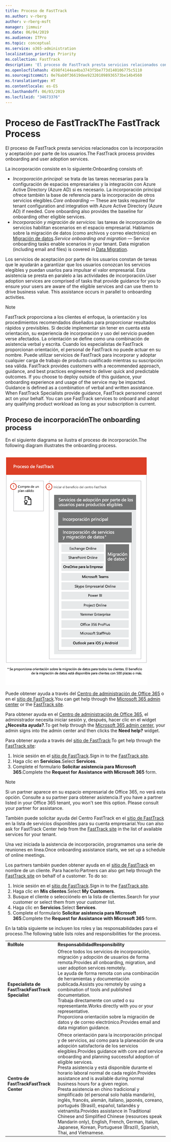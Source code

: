 ```yaml
---
title: Proceso de FastTrack
ms.author: v-rberg
author: v-rberg-msft
manager: jimmuir
ms.date: 06/04/2019
ms.audience: ITPro
ms.topic: conceptual
ms.service: o365-administration
localization_priority: Priority
ms.collection: FastTrack
description: 'El proceso de FastTrack presta servicios relacionados con la incorporación y aceptación por parte de los usuarios. '
ms.openlocfilehash: 4598f4144aa4ba3743f5be773d140106775c5110
ms.sourcegitcommit: 0e76ab0f36619dee923201098936573be14b4560
ms.translationtype: HT
ms.contentlocale: es-ES
ms.lasthandoff: 06/03/2019
ms.locfileid: "34673376"
---
```

# <a name="the-fasttrack-process"></a><span data-ttu-id="074e6-103">Proceso de FastTrack</span><span class="sxs-lookup"><span data-stu-id="074e6-103">The FastTrack Process</span></span>

<span data-ttu-id="074e6-104">El proceso de FastTrack presta servicios relacionados con la incorporación y aceptación por parte de los usuarios.</span><span class="sxs-lookup"><span data-stu-id="074e6-104">The FastTrack process provides onboarding and user adoption services.</span></span> 
  
<span data-ttu-id="074e6-105">La incorporación consiste en lo siguiente:</span><span class="sxs-lookup"><span data-stu-id="074e6-105">Onboarding consists of:</span></span>
  
- <span data-ttu-id="074e6-p101">*Incorporación principal*: se trata de las tareas necesarias para la configuración de espacios empresariales y la integración con Azure Active Directory (Azure AD) si es necesario. La incorporación principal ofrece también la base de referencia para la incorporación de otros servicios elegibles.</span><span class="sxs-lookup"><span data-stu-id="074e6-p101">*Core onboarding* — These are tasks required for tenant configuration and integration with Azure Active Directory (Azure AD) if needed. Core onboarding also provides the baseline for onboarding other eligible services.</span></span> 
- <span data-ttu-id="074e6-p102">*Incorporación y migración de servicios*: las tareas de incorporación de servicios habilitan escenarios en el espacio empresarial. Hablamos sobre la migración de datos (como archivos y correo electrónico) en [Migración de datos](O365-data-migration.md).</span><span class="sxs-lookup"><span data-stu-id="074e6-p102">*Service onboarding and migration* — Service onboarding tasks enable scenarios in your tenant. Data migration (including email and files) is covered in [Data Migration](O365-data-migration.md).</span></span> 
    
<span data-ttu-id="074e6-p103">Los servicios de aceptación por parte de los usuarios constan de tareas que le ayudarán a garantizar que los usuarios conozcan los servicios elegibles y puedan usarlos para impulsar el valor empresarial. Esta asistencia se presta en paralelo a las actividades de incorporación.</span><span class="sxs-lookup"><span data-stu-id="074e6-p103">User adoption services are comprised of tasks that provide guidance for you to ensure your users are aware of the eligible services and can use them to drive business value. This assistance occurs in parallel to onboarding activities.</span></span>
  
> [!NOTE]
> <span data-ttu-id="074e6-p104">FastTrack proporciona a los clientes el enfoque, la orientación y los procedimientos recomendados diseñados para proporcionar resultados rápidos y previsibles. Si decide implementar sin tener en cuenta esta orientación, su experiencia de incorporación y uso del servicio pueden verse afectados. La orientación se define como una combinación de asistencia verbal y escrita. Cuando los especialistas de FastTrack proporcionan orientación, el personal de FastTrack no puede actuar en su nombre. Puede utilizar servicios de FastTrack para incorporar y adoptar cualquier carga de trabajo de producto cualificado mientras su suscripción sea válida. </span><span class="sxs-lookup"><span data-stu-id="074e6-p104">FastTrack provides customers with a recommended approach, guidance, and best practices engineered to deliver quick and predictable outcomes. If you choose to deploy outside of this guidance, your onboarding experience and usage of the service may be impacted. Guidance is defined as a combination of verbal and written assistance. When FastTrack Specialists provide guidance, FastTrack personnel cannot act on your behalf. You can use FastTrack services to onboard and adopt any qualifying product workload as long as your subscription is current.</span></span> 
  
## <a name="the-onboarding-process"></a><span data-ttu-id="074e6-117">Proceso de incorporación</span><span class="sxs-lookup"><span data-stu-id="074e6-117">The onboarding process</span></span>

<span data-ttu-id="074e6-118">En el siguiente diagrama se ilustra el proceso de incorporación.</span><span class="sxs-lookup"><span data-stu-id="074e6-118">The following diagram illustrates the onboarding process.</span></span>
  
![Escala de tiempo para el uso de la ventaja de incorporación](media/O365-Onboarding-Timeline.png)
  
<span data-ttu-id="074e6-120">Puede obtener ayuda a través del [Centro de administración de Office 365](https://go.microsoft.com/fwlink/?linkid=2032704) o en el [sitio de FastTrack](https://go.microsoft.com/fwlink/?linkid=780698).</span><span class="sxs-lookup"><span data-stu-id="074e6-120">You can get help through the [Microsoft 365 admin center](https://go.microsoft.com/fwlink/?linkid=2032704) or the [FastTrack site](https://go.microsoft.com/fwlink/?linkid=780698).</span></span> 

<span data-ttu-id="074e6-121">Para obtener ayuda en el [Centro de administración de Office 365](https://go.microsoft.com/fwlink/?linkid=2032704), el administrador necesita iniciar sesión y, después, hacer clic en el widget **¿Necesita ayuda?**.</span><span class="sxs-lookup"><span data-stu-id="074e6-121">To get help through the [Microsoft 365 admin center](https://go.microsoft.com/fwlink/?linkid=2032704), your admin signs into the admin center and then clicks the **Need help?** widget.</span></span> 

<span data-ttu-id="074e6-122">Para obtener ayuda a través del [sitio de FastTrack](https://go.microsoft.com/fwlink/?linkid=780698):</span><span class="sxs-lookup"><span data-stu-id="074e6-122">To get help through the [FastTrack site](https://go.microsoft.com/fwlink/?linkid=780698):</span></span> 
1.  <span data-ttu-id="074e6-123">Inicie sesión en el [sitio de FastTrack](https://go.microsoft.com/fwlink/?linkid=780698).</span><span class="sxs-lookup"><span data-stu-id="074e6-123">Sign in to the [FastTrack site](https://go.microsoft.com/fwlink/?linkid=780698).</span></span> 
2.  <span data-ttu-id="074e6-124">Haga clic en **Servicios**.</span><span class="sxs-lookup"><span data-stu-id="074e6-124">Select **Services**.</span></span>
3.  <span data-ttu-id="074e6-125">Complete el formulario **Solicitar asistencia para Microsoft 365**.</span><span class="sxs-lookup"><span data-stu-id="074e6-125">Complete the **Request for Assistance with Microsoft 365** form.</span></span> 
> [!NOTE]
>  <span data-ttu-id="074e6-p105">Si un partner aparece en su espacio empresarial de Office 365, no verá esta opción. Consulte a su partner para obtener asistencia.</span><span class="sxs-lookup"><span data-stu-id="074e6-p105">If you have a partner listed in your Office 365 tenant, you won't see this option. Please consult your partner for assistance.</span></span> 
  
 <span data-ttu-id="074e6-128">También puede solicitar ayuda del Centro FastTrack en el [sitio de FastTrack](https://go.microsoft.com/fwlink/?linkid=780698) en la lista de servicios disponibles para su cuenta empresarial.</span><span class="sxs-lookup"><span data-stu-id="074e6-128">You can also ask for FastTrack Center help from the [FastTrack site](https://go.microsoft.com/fwlink/?linkid=780698) in the list of available services for your tenant.</span></span> 
    
 <span data-ttu-id="074e6-129">Una vez iniciada la asistencia de incorporación, programamos una serie de reuniones en línea.</span><span class="sxs-lookup"><span data-stu-id="074e6-129">Once onboarding assistance starts, we set up a schedule of online meetings.</span></span>
    
<span data-ttu-id="074e6-p106">Los partners también pueden obtener ayuda en el [sitio de FastTrack](https://go.microsoft.com/fwlink/?linkid=780698) en nombre de un cliente. Para hacerlo:</span><span class="sxs-lookup"><span data-stu-id="074e6-p106">Partners can also get help through the [FastTrack site](https://go.microsoft.com/fwlink/?linkid=780698) on behalf of a customer. To do so:</span></span>
1.  <span data-ttu-id="074e6-132">Inicie sesión en el [sitio de FastTrack](https://go.microsoft.com/fwlink/?linkid=780698).</span><span class="sxs-lookup"><span data-stu-id="074e6-132">Sign in to the [FastTrack site](https://go.microsoft.com/fwlink/?linkid=780698).</span></span> 
2.  <span data-ttu-id="074e6-133">Haga clic en **Mis clientes**.</span><span class="sxs-lookup"><span data-stu-id="074e6-133">Select **My Customers**.</span></span>
3.  <span data-ttu-id="074e6-134">Busque el cliente o selecciónelo en la lista de clientes.</span><span class="sxs-lookup"><span data-stu-id="074e6-134">Search for your customer or select them from your customer list.</span></span>
4.  <span data-ttu-id="074e6-135">Haga clic en **Servicios**.</span><span class="sxs-lookup"><span data-stu-id="074e6-135">Select **Services**.</span></span>
5.  <span data-ttu-id="074e6-136">Complete el formulario **Solicitar asistencia para Microsoft 365**.</span><span class="sxs-lookup"><span data-stu-id="074e6-136">Complete the **Request for Assistance with Microsoft 365** form.</span></span> 

<span data-ttu-id="074e6-137">En la tabla siguiente se incluyen los roles y las responsabilidades para el proceso.</span><span class="sxs-lookup"><span data-stu-id="074e6-137">The following table lists roles and responsibilities for the process.</span></span>
    
|||
|:-----|:-----|
|<span data-ttu-id="074e6-138">**Rol**</span><span class="sxs-lookup"><span data-stu-id="074e6-138">**Role**</span></span> <br/> |<span data-ttu-id="074e6-139">**Responsabilidad**</span><span class="sxs-lookup"><span data-stu-id="074e6-139">**Responsibility**</span></span> <br/> |
|<span data-ttu-id="074e6-140">**Especialista de FastTrack**</span><span class="sxs-lookup"><span data-stu-id="074e6-140">**FastTrack Specialist**</span></span> <br/> |<span data-ttu-id="074e6-141">Ofrece todos los servicios de incorporación, migración y adopción de usuarios de forma remota.</span><span class="sxs-lookup"><span data-stu-id="074e6-141">Provides all onboarding, migration, and user adoption services remotely.</span></span>  <br/> <span data-ttu-id="074e6-142">Le ayuda de forma remota con una combinación de herramientas y documentación publicada.</span><span class="sxs-lookup"><span data-stu-id="074e6-142">Assists you remotely by using a combination of tools and published documentation.</span></span> <br/> <span data-ttu-id="074e6-143">Trabaja directamente con usted o su representante.</span><span class="sxs-lookup"><span data-stu-id="074e6-143">Works directly with you or your representative.</span></span> <br/> <span data-ttu-id="074e6-144">Proporciona orientación sobre la migración de datos y de correo electrónico.</span><span class="sxs-lookup"><span data-stu-id="074e6-144">Provides email and data migration guidance.</span></span>|
|<span data-ttu-id="074e6-145">**Centro de FastTrack**</span><span class="sxs-lookup"><span data-stu-id="074e6-145">**FastTrack Center**</span></span>  <br/> |<span data-ttu-id="074e6-146">Ofrece orientación para la incorporación principal y de servicios, así como para la planeación de una adopción satisfactoria de los servicios elegibles.</span><span class="sxs-lookup"><span data-stu-id="074e6-146">Provides guidance with core and service onboarding and planning successful adoption of eligible services.</span></span>  <br/> <span data-ttu-id="074e6-147">Presta asistencia y está disponible durante el horario laboral normal de cada región.</span><span class="sxs-lookup"><span data-stu-id="074e6-147">Provides assistance and is available during normal business hours for a given region.</span></span> <br/> <span data-ttu-id="074e6-148">Presta asistencia en chino tradicional y simplificado (el personal solo habla mandarín), inglés, francés, alemán, italiano, japonés, coreano, portugués (Brasil), español, tailandés y vietnamita.</span><span class="sxs-lookup"><span data-stu-id="074e6-148">Provides assistance in Traditional Chinese and Simplified Chinese (resources speak Mandarin only), English, French, German, Italian, Japanese, Korean, Portuguese (Brazil), Spanish, Thai, and Vietnamese.</span></span>|


  

